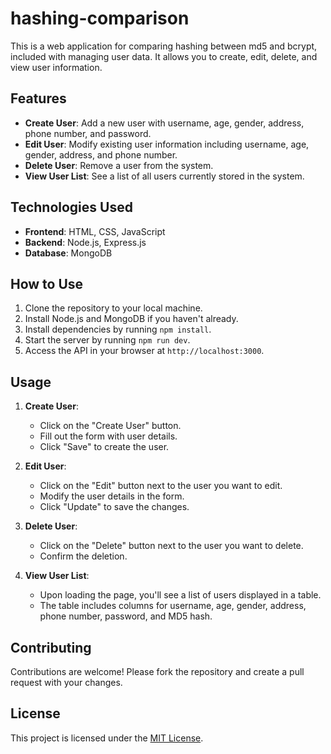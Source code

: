 # hashing-comparison

This is a web application for comparing hashing between md5 and bcrypt, included with managing user data. It allows you to create, edit, delete, and view user information.

## Features

- **Create User**: Add a new user with username, age, gender, address, phone number, and password.
- **Edit User**: Modify existing user information including username, age, gender, address, and phone number.
- **Delete User**: Remove a user from the system.
- **View User List**: See a list of all users currently stored in the system.

## Technologies Used

- **Frontend**: HTML, CSS, JavaScript
- **Backend**: Node.js, Express.js
- **Database**: MongoDB

## How to Use

1. Clone the repository to your local machine.
2. Install Node.js and MongoDB if you haven't already.
3. Install dependencies by running `npm install`.
4. Start the server by running `npm run dev`.
5. Access the API in your browser at `http://localhost:3000`.

## Usage

1. **Create User**:

   - Click on the "Create User" button.
   - Fill out the form with user details.
   - Click "Save" to create the user.

2. **Edit User**:

   - Click on the "Edit" button next to the user you want to edit.
   - Modify the user details in the form.
   - Click "Update" to save the changes.

3. **Delete User**:

   - Click on the "Delete" button next to the user you want to delete.
   - Confirm the deletion.

4. **View User List**:
   - Upon loading the page, you'll see a list of users displayed in a table.
   - The table includes columns for username, age, gender, address, phone number, password, and MD5 hash.

## Contributing

Contributions are welcome! Please fork the repository and create a pull request with your changes.

## License

This project is licensed under the [MIT License](LICENSE).
